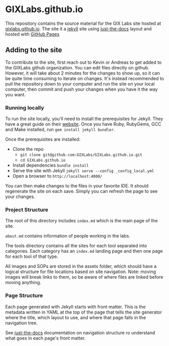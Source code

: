 # GIXLabs.github.io

This repository contains the source material for the GIX Labs site hosted at [gixlabs.github.io](https://gixlabs.github.io).
The site it a [jekyll](https://jekyllrb.com) site using [just-the-docs]() layout and hosted with [GitHub Pages]() 

## Adding to the site

To contribute to the site, first reach out to Kevin or Andreas to get added to the GIXLabs github organization.
You can edit files directly on github. However, it will take about 2 minutes for the changes to show up, so it can be quite time consuming to iterate on changes. 
It's instead recommended to pull the repository down to your computer and run the site on your local computer, then commit and push your changes when you have it the way you want.

### Running locally

To run the site locally, you'll need to install the prerequisites for Jekyll. 
They have a great guide on their [website](https://jekyllrb.com/docs/installation/). 
Once you have Ruby, RubyGems, GCC and Make installed, run `gem install jekyll bundler`.

Once the prerequisites are installed:

- Clone the repo 
  - `git clone git@github.com:GIXLabs/GIXLabs.github.io.git`
  - `cd GIXLabs.github.io`
- Install dependencies `bundle install`
- Serve the site with Jekyll `jekyll serve --config _config_local.yml` 
- Open a browser to `http://localhost:4000/`

You can then make changes to the files in your favorite IDE. 
It should regenerate the site on each save. 
Simply you can refresh the page to see your changes. 

### Project Structure

The root of this directory includes `index.md` which is the main page of the site. 

`about.md` contains information of people working in the labs.

The tools directory contains all the sites for each tool separated into categories. Each category has an `index.md` landing page and then one page for each tool of that type. 

All images and SOPs are stored in the assets folder, which should have a logical structure for file locations based on site navigation. Note: moving images will break links to them, so be aware of where files are linked before moving anything.

### Page Structure

Each page generated with Jekyll starts with front matter. 
This is the metadata written in YAML at the top of the page that tells the site generator where the title, which layout to use, and where that page falls in the navigation tree. 

See [just-the-docs](https://just-the-docs.github.io/just-the-docs/docs/navigation-structure/) documentation on navigation structure ro understand what goes in each page's front matter. 